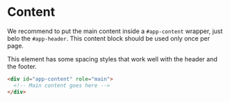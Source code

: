 # Content

We recommend to put the main content inside a `#app-content` wrapper, just belo the `#app-header`. This content block should be used only once per page.

This element has some spacing styles that work well with the header and the footer.

```html
<div id="app-content" role="main">
  <!-- Main content goes here -->
</div>
```